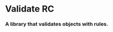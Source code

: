<p align="center">
    <h1>Validate RC</h1>
    <h3>A library that validates objects with rules.</h3>
</p>
